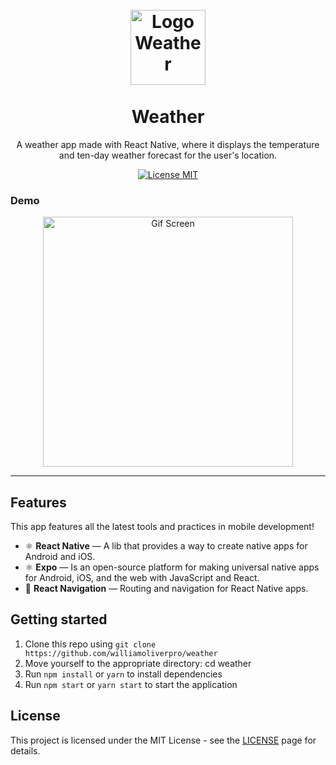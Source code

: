 
<h1 align="center">
<br>
  <img src="https://github.com/williamoliverpro/screenshots/blob/main/weather/logo.png" alt="Logo Weather" width="120">
<br>
<br>
Weather
</h1>

<p align="center">A weather app made with React Native, where it displays the temperature and ten-day weather forecast for the user's location.</p>

<p align="center">
  <a href="https://opensource.org/licenses/MIT">
    <img src="https://img.shields.io/badge/License-MIT-blue.svg" alt="License MIT">
  </a>
</p>

[//]: # (Add your gifs/images here:)

### Demo

<p align="center" style="display: flex; align-items: flex-start; justify-content: center;">
  <img alt="Gif Screen" title="gif_screen" src="https://github.com/williamoliverpro/screenshots/blob/main/weather/weather.gif" width="400px">

</p>

<hr />

## Features
[//]: # (Add the features of your project here:)
This app features all the latest tools and practices in mobile development!

- ⚛️ **React Native** — A lib that provides a way to create native apps for Android and iOS.
- ⚛️ **Expo** — Is an open-source platform for making universal native apps for Android, iOS, and the web with JavaScript and React.
- 🧭 **React Navigation** — Routing and navigation for React Native apps.

## Getting started

1. Clone this repo using ```git clone https://github.com/williamoliverpro/weather```<br/>
2. Move yourself to the appropriate directory: cd weather<br/>
3. Run ```npm install``` or ```yarn``` to install dependencies
4. Run ```npm start``` or ```yarn start``` to start the application


## License

This project is licensed under the MIT License - see the [LICENSE](https://opensource.org/licenses/MIT) page for details.
